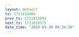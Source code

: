 ```yaml
---
layout: default
ts: 1711816466
prev_ts: 1711815692
next_ts: 1711818575
date_time: "2024-03-30 09:34:26"
---
```

